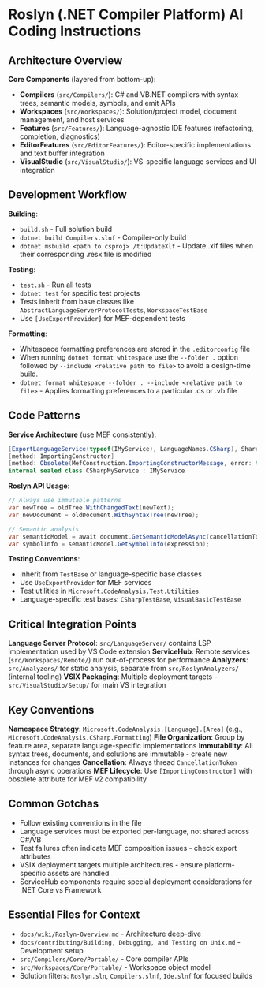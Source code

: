 # Roslyn (.NET Compiler Platform) AI Coding Instructions

## Architecture Overview

**Core Components** (layered from bottom-up):
- **Compilers** (`src/Compilers/`): C# and VB.NET compilers with syntax trees, semantic models, symbols, and emit APIs
- **Workspaces** (`src/Workspaces/`): Solution/project model, document management, and host services
- **Features** (`src/Features/`): Language-agnostic IDE features (refactoring, completion, diagnostics)
- **EditorFeatures** (`src/EditorFeatures/`): Editor-specific implementations and text buffer integration
- **VisualStudio** (`src/VisualStudio/`): VS-specific language services and UI integration

## Development Workflow

**Building**:
- `build.sh` - Full solution build
- `dotnet build Compilers.slnf` - Compiler-only build  
- `dotnet msbuild <path to csproj> /t:UpdateXlf` - Update .xlf files when their corresponding .resx file is modified

**Testing**:
- `test.sh` - Run all tests
- `dotnet test` for specific test projects
- Tests inherit from base classes like `AbstractLanguageServerProtocolTests`, `WorkspaceTestBase`
- Use `[UseExportProvider]` for MEF-dependent tests

**Formatting**:
- Whitespace formatting preferences are stored in the `.editorconfig` file
- When running `dotnet format whitespace` use the `--folder .` option followed by `--include <relative path to file>` to avoid a design-time build.
- `dotnet format whitespace --folder . --include <relative path to file>` - Applies formatting preferences to a particular .cs or .vb file

## Code Patterns

**Service Architecture** (use MEF consistently):
```csharp
[ExportLanguageService(typeof(IMyService), LanguageNames.CSharp), Shared]
[method: ImportingConstructor]
[method: Obsolete(MefConstruction.ImportingConstructorMessage, error: true)]
internal sealed class CSharpMyService : IMyService
```

**Roslyn API Usage**:
```csharp
// Always use immutable patterns
var newTree = oldTree.WithChangedText(newText);
var newDocument = oldDocument.WithSyntaxTree(newTree);

// Semantic analysis
var semanticModel = await document.GetSemanticModelAsync(cancellationToken);
var symbolInfo = semanticModel.GetSymbolInfo(expression);
```

**Testing Conventions**:
- Inherit from `TestBase` or language-specific base classes
- Use `UseExportProvider` for MEF services
- Test utilities in `Microsoft.CodeAnalysis.Test.Utilities`
- Language-specific test bases: `CSharpTestBase`, `VisualBasicTestBase`

## Critical Integration Points

**Language Server Protocol**: `src/LanguageServer/` contains LSP implementation used by VS Code extension
**ServiceHub**: Remote services (`src/Workspaces/Remote/`) run out-of-process for performance
**Analyzers**: `src/Analyzers/` for static analysis, separate from `src/RoslynAnalyzers/` (internal tooling)
**VSIX Packaging**: Multiple deployment targets - `src/VisualStudio/Setup/` for main VS integration

## Key Conventions

**Namespace Strategy**: `Microsoft.CodeAnalysis.[Language].[Area]` (e.g., `Microsoft.CodeAnalysis.CSharp.Formatting`)
**File Organization**: Group by feature area, separate language-specific implementations
**Immutability**: All syntax trees, documents, and solutions are immutable - create new instances for changes
**Cancellation**: Always thread `CancellationToken` through async operations
**MEF Lifecycle**: Use `[ImportingConstructor]` with obsolete attribute for MEF v2 compatibility

## Common Gotchas

- Follow existing conventions in the file
- Language services must be exported per-language, not shared across C#/VB
- Test failures often indicate MEF composition issues - check export attributes
- VSIX deployment targets multiple architectures - ensure platform-specific assets are handled
- ServiceHub components require special deployment considerations for .NET Core vs Framework

## Essential Files for Context

- `docs/wiki/Roslyn-Overview.md` - Architecture deep-dive
- `docs/contributing/Building, Debugging, and Testing on Unix.md` - Development setup
- `src/Compilers/Core/Portable/` - Core compiler APIs
- `src/Workspaces/Core/Portable/` - Workspace object model
- Solution filters: `Roslyn.sln`, `Compilers.slnf`, `Ide.slnf` for focused builds
